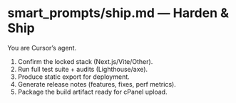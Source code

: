 # smart_prompts/ship.md — Harden & Ship

You are Cursor’s agent.

1) Confirm the locked stack (Next.js/Vite/Other).  
2) Run full test suite + audits (Lighthouse/axe).  
3) Produce static export for deployment.  
4) Generate release notes (features, fixes, perf metrics).  
5) Package the build artifact ready for cPanel upload.  
